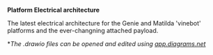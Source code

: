 **Platform Electrical architecture**

The latest electrical architecture for the Genie and Matilda 'vinebot' platforms and the ever-changning attached payload.

**The .drawio files can be opened and edited using [app.diagrams.net](https://app.diagrams.net/)*

